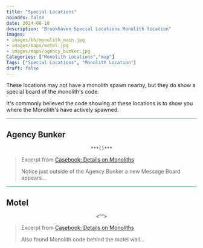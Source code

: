 ```yaml
---
title: "Special Locations"
noindex: false
date: 2024-08-18
description: "Brookhaven Special Locations Monolith location"
images:
- images/bh/monolith_main.jpg
- images/maps/motel.jpg
- images/maps/agency_bunker.jpg
Categories: ["Monolith Locations","map"]
Tags: ["Special Locations", "Monolith Location"]
draft: false
--- 
```


These locations may not have a monolith spawn nearby, but they do show a special board of the monolith's code.

It's commonly believed the code showing at these locations is to show you where the Monolith's have actively spawned.

<hr style="background-color: #28b44c" size=8>

## Agency Bunker

<center><span class="copy-to-clipboard" style="align: center"><code class="copy-to-clipboard-code" data-code="***()***">***()***</code></span></center>

>Excerpt from [Casebook: Details on Monoliths](/casebook/monoliths/details/#agency-bunker-message-board-outside)
>
>Notice just outside of the Agency Bunker a new Message Board appears...


<hr style="background-color: #28b44c" size=8>

## Motel

<center><span class="copy-to-clipboard" style="align: center"><code class="copy-to-clipboard-code" data-code="<^^>"><^^></code></span></center>

>Excerpt from [Casebook: Details on Monoliths](/casebook/monoliths/details/#future-motel-message-board)
>
>Also found Monolith code behind the motel wall...


